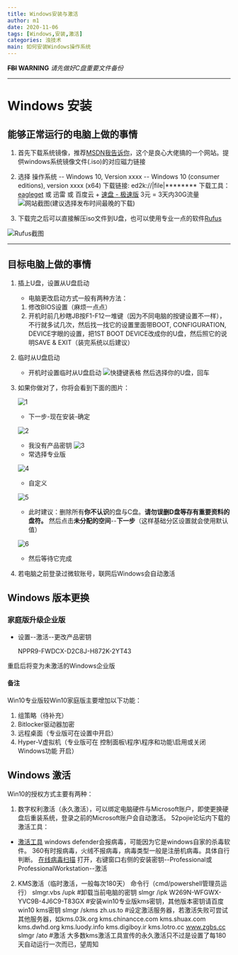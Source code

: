```yaml
---
title: Windows安装与激活
author: m1
date: 2020-11-06
tags: [Windows,安装,激活]
categories: 浊技术
main: 如何安装Windows操作系统
---
```


**~~FBI~~ WARNING**
*请先做好C盘重要文件备份*

***

# Windows 安装

## 能够正常运行的电脑上做的事情

1. 首先下载系统镜像，推荐[MSDN我告诉你](https://msdn.itellyou.cn/)，这个是良心大佬搞的一个网站。提供windows系统镜像文件(.iso)的对应磁力链接

2. 选择 操作系统 -- Windows 10, Version xxxx -- Windows 10 (consumer editions), version xxxx (x64)
下载链接: ed2k://|file|********
下载工具：[eagleget](http://www.eagleget.com/cn/) 或 迅雷 或 百度云 + [速盘 - 极速版](http://www.supanx.com) 3元 = 3天内30G流量
![网站截图](01.png)(建议选择发布时间最晚的下载)

3. 下载完之后可以直接解压iso文件到U盘，也可以使用专业一点的软件[Rufus](http://rufus.ie)

![Rufus截图](02.png)

***

## 目标电脑上做的事情

1. 插上U盘，设置从U盘启动
    * 电脑更改启动方式一般有两种方法：
    1. 修改BIOS设置（麻烦一点点）
    2. 开机时前几秒瞎JB按F1-F12一堆键（因为不同电脑的按键设置不一样），不行就多试几次，然后找一找它的设置里面带BOOT, CONFIGURATION, DEVICE字眼的设置，把1ST BOOT DEVICE改成你的U盘，然后照它的说明SAVE & EXIT（装完系统以后建议）

2. 临时从U盘启动
    * 开机时设置临时从U盘启动
    ![快捷键表格](03.png)
    然后选择你的U盘，回车

3. 如果你做对了，你将会看到下面的图片：

    ![1](i1.png)
    * 下一步-现在安装-确定

    ![2](i2.png)

    * 我没有产品密钥
    ![3](i3.png)
    * 常选择专业版

    ![4](i4.png)
    * 自定义

    ![5](i5.png)
    * 此时建议：删除所有**你不认识**的盘与C盘。**请勿误删D盘等存有重要资料的盘符。**
    然后点击**未分配的空间**--**下一步**（这样基础分区设置就会使用默认值）

    ![6](i6.png)
    * 然后等待它完成

4. 若电脑之前登录过微软账号，联网后Windows会自动激活

## Windows 版本更换

### 家庭版升级企业版

* 设置--激活--更改产品密钥

	NPPR9-FWDCX-D2C8J-H872K-2YT43

重启后将变为未激活的Windows企业版

#### 备注

Win10专业版较Win10家庭版主要增加以下功能：

1. 组策略（待补充）
2. Bitlocker驱动器加密
3. 远程桌面（专业版可在设置中开启）
4. Hyper-V虚拟机（专业版可在 控制面板\程序\程序和功能\启用或关闭Windows功能 开启）

## Windows 激活

Win10的授权方式主要有两种：

1. 数字权利激活（永久激活），可以绑定电脑硬件与Microsoft账户，即使更换硬盘后重装系统，登录之前的Microsoft账户会自动激活。
52pojie论坛内下载的激活工具：
* [激活工具](DigitalLicense.exe)
windows defender会报病毒，可能因为它是windows自家的杀毒软件。
360有时报病毒，火绒不报病毒，病毒类型一般是注册机病毒。具体自行判断。
[在线病毒扫描](https://r.virscan.org/language/zh-cn/report/284af5a1d964e904c2a883cb6d09da06)
打开，右键窗口右侧的安装密钥--Professional或ProfessionalWorkstation--激活

2. KMS激活（临时激活，一般每次180天）
命令行（cmd/powershell管理员运行）
slmgr.vbs /upk #卸载当前电脑的密钥
slmgr /ipk W269N-WFGWX-YVC9B-4J6C9-T83GX #安装win10专业版kms密钥，其他版本密钥请百度 win10 kms密钥
slmgr /skms zh.us.to #设定激活服务器，若激活失败可尝试其他服务器，如kms.03k.org kms.chinancce.com kms.shuax.com kms.dwhd.org kms.luody.info kms.digiboy.ir kms.lotro.cc www.zgbs.cc
slmgr /ato #激活
大多数kms激活工具宣传的永久激活只不过是设置了每180天自动运行一次而已，望周知
